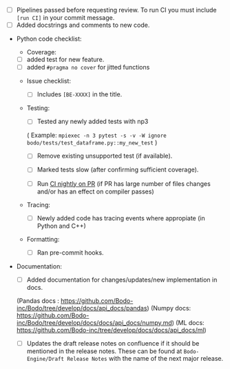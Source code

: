 - [ ] Pipelines passed before requesting review. To run CI you must include `[run CI]` in your commit message.
- [ ] Added docstrings and comments to new code.

- Python code checklist:
  - Coverage:
   - [ ] added test for new feature.
   - [ ] added `#pragma no cover` for jitted functions

  - Issue checklist:
    - [ ] Includes `[BE-XXXX]` in the title.

  - Testing:
    - [ ] Tested any newly added tests with np3

    ( Example: `mpiexec -n 3 pytest -s -v -W ignore bodo/tests/test_dataframe.py::my_new_test` )

    - [ ] Remove existing unsupported test (if available).

    - [ ] Marked tests slow (after confirming sufficient coverage).

    - [ ] Run [CI nightly on PR](https://bodo.atlassian.net/wiki/spaces/B/pages/998047993/6.+Running+Nightly+CI+on+a+Development+Branch) (if PR has large number of files changes and/or has an effect on compiler passes)


  - Tracing:
    - [ ] Newly added code has tracing events where appropiate (in Python and C++)

  - Formatting:
    - [ ] Ran pre-commit hooks.

- Documentation:
  - [ ] Added documentation for changes/updates/new implementation in docs.

   (Pandas docs : https://github.com/Bodo-inc/Bodo/tree/develop/docs/api_docs/pandas)
(Numpy docs: https://github.com/Bodo-inc/Bodo/tree/develop/docs/docs/api_docs/numpy.md)
   (ML docs: https://github.com/Bodo-inc/tree/develop/docs/docs/api_docs/ml)

  - [ ] Updates the draft release notes on confluence if it should be mentioned
  in the release notes. These can be found at `Bodo-Engine/Draft Release Notes` with the name of the next major release.
